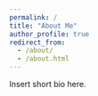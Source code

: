 ```yaml
---
permalink: /
title: "About Me"
author_profile: true
redirect_from: 
  - /about/
  - /about.html
---
```


Insert short bio here.
